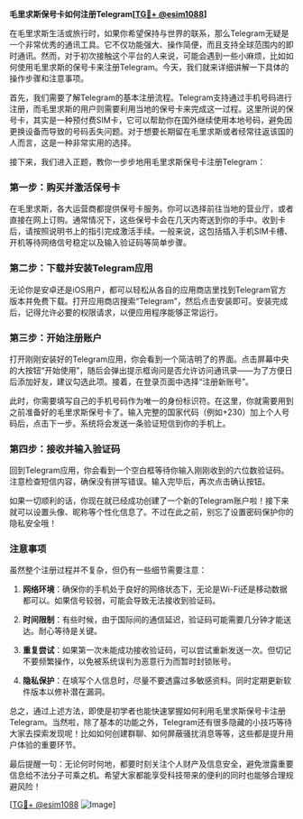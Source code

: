 **毛里求斯保号卡如何注册Telegram[[TG💪+ @esim1088](https://t.me/s/esim1088)]**

在毛里求斯生活或旅行时，如果你希望保持与世界的联系，那么Telegram无疑是一个非常优秀的通讯工具。它不仅功能强大、操作简便，而且支持全球范围内的即时通讯。然而，对于初次接触这个平台的人来说，可能会遇到一些小麻烦，比如如何使用毛里求斯的保号卡来注册Telegram。今天，我们就来详细讲解一下具体的操作步骤和注意事项。

首先，我们需要了解Telegram的基本注册流程。Telegram支持通过手机号码进行注册，而毛里求斯的用户则需要利用当地的保号卡来完成这一过程。这里所说的保号卡，其实是一种预付费SIM卡，它可以帮助你在国外继续使用本地号码，避免因更换设备而导致的号码丢失问题。对于想要长期留在毛里求斯或者经常往返该国的人而言，这是一种非常实用的选择。

接下来，我们进入正题，教你一步步地用毛里求斯保号卡注册Telegram：

### 第一步：购买并激活保号卡

在毛里求斯，各大运营商都提供保号卡服务。你可以选择前往当地的营业厅，或者直接在网上订购。通常情况下，这些保号卡会在几天内寄送到你的手中。收到卡后，请按照说明书上的指引完成激活手续。一般来说，这包括插入手机SIM卡槽、开机等待网络信号稳定以及输入验证码等简单步骤。

### 第二步：下载并安装Telegram应用

无论你是安卓还是iOS用户，都可以轻松从各自的应用商店里找到Telegram官方版本并免费下载。打开应用商店搜索“Telegram”，然后点击安装即可。安装完成后，记得允许必要的权限请求，以便应用程序能够正常运行。

### 第三步：开始注册账户

打开刚刚安装好的Telegram应用，你会看到一个简洁明了的界面。点击屏幕中央的大按钮“开始使用”，随后会弹出提示框询问是否允许访问通讯录——为了方便日后添加好友，建议勾选此项。接着，在登录页面中选择“注册新账号”。

此时，你需要填写自己的手机号码作为唯一的身份标识符。在这里，你就需要用到之前准备好的毛里求斯保号卡了。输入完整的国家代码（例如+230）加上个人号码后，点击下一步。系统将会发送一条验证短信到你的手机上。

### 第四步：接收并输入验证码

回到Telegram应用，你会看到一个空白框等待你输入刚刚收到的六位数验证码。注意检查短信内容，确保没有拼写错误。输入完毕后，再次点击确认按钮。

如果一切顺利的话，你现在就已经成功创建了一个新的Telegram账户啦！接下来就可以设置头像、昵称等个性化信息了。不过在此之前，别忘了设置密码保护你的隐私安全哦！

### 注意事项

虽然整个注册过程并不复杂，但仍有一些细节需要注意：

1. **网络环境**：确保你的手机处于良好的网络状态下，无论是Wi-Fi还是移动数据都可以。如果信号较弱，可能会导致无法接收到验证码。
   
2. **时间限制**：有些时候，由于国际间的通信延迟，验证码可能需要几分钟才能送达。耐心等待是关键。
   
3. **重复尝试**：如果第一次未能成功接收验证码，可以尝试重新发送一次。但切记不要频繁操作，以免被系统误判为恶意行为而暂时封锁账号。

4. **隐私保护**：在填写个人信息时，尽量不要透露过多敏感资料。同时定期更新软件版本以修补潜在漏洞。

总之，通过上述方法，即使是初学者也能快速掌握如何利用毛里求斯保号卡注册Telegram。当然啦，除了基本的功能之外，Telegram还有很多隐藏的小技巧等待大家去探索发现呢！比如如何创建群聊、如何屏蔽骚扰消息等等，这些都是提升用户体验的重要环节。

最后提醒一句：无论何时何地，都要时刻关注个人财产及信息安全，避免泄露重要信息给不法分子可乘之机。希望大家都能享受科技带来的便利的同时也能够合理规避风险！

[[TG💪+ @esim1088](https://t.me/s/esim1088) ![Image](https://i.postimg.cc/4NQfJmqS/Snipaste-2025-05-13-00-14-12.png)]